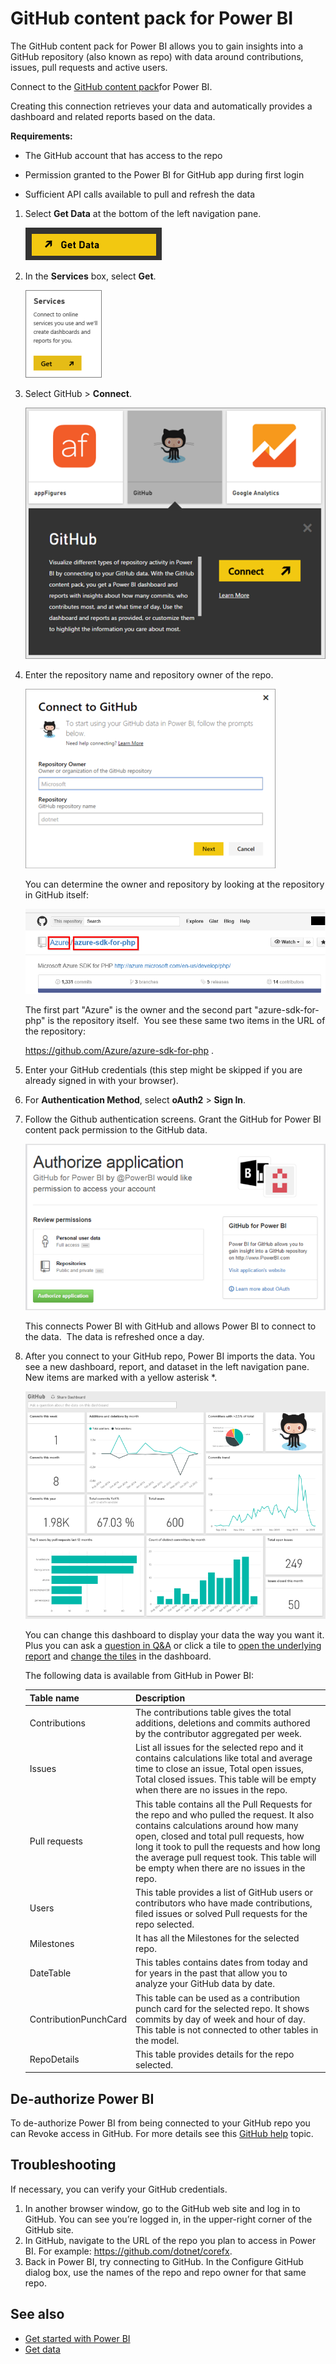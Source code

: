 <properties 
   pageTitle="GitHub content pack for Power BI"
   description="GitHub content pack for Power BI"
   services="powerbi" 
   documentationCenter="" 
   authors="mgblythe" 
   manager="mblythe" 
   editor=""
   tags=""/>
 
<tags
   ms.service="powerbi"
   ms.devlang="NA"
   ms.topic="article"
   ms.tgt_pltfrm="NA"
   ms.workload="powerbi"
   ms.date="09/28/2015"
   ms.author="lukaszp"/>
# GitHub content pack for Power BI

The GitHub content pack for Power BI allows you to gain insights into a GitHub repository (also known as repo) with data around contributions, issues, pull requests and active users.

Connect to the [GitHub content pack](https://app.powerbi.com/getdata/services/github)for Power BI.

Creating this connection retrieves your data and automatically provides a dashboard and related reports based on the data.

**Requirements:**

-   The GitHub account that has access to the repo

-   Permission granted to the Power BI for GitHub app during first login

-    Sufficient API calls available to pull and refresh the data﻿
 

1.  Select **Get Data** at the bottom of the left navigation pane.

	![](media/powerbi-content-pack-github/PBI_GetData.png) 

2.  In the **Services** box, select **Get**.

    ![](media/powerbi-content-pack-github/PBI_GetServices.png) 

3.  Select GitHub \> **Connect**. 

    ![](media/powerbi-content-pack-github/PB_GithubConnect.png)

4.  Enter the repository name and repository owner of the repo.

    ![](media/powerbi-content-pack-github/PBI_Github1.png)

    You can determine the owner and repository by looking at the repository in GitHub itself:

    ![](media/powerbi-content-pack-github/Github_OwnerRepo.png)

    The first part "Azure" is the owner and the second part "azure-sdk-for-php" is the repository itself.  You see these same two items in the URL of the repository:

    <https://github.com/Azure/azure-sdk-for-php> .

5.  Enter your GitHub credentials (this step might be skipped if you are already signed in with your browser). 

6.  For **Authentication Method**, select **oAuth2** \> **Sign In**. 

7.  Follow the Github authentication screens. Grant the GitHub for Power BI content pack permission to the GitHub data.

    ![](media/powerbi-content-pack-github/Github_Authorize.png)

    This connects Power BI with GitHub and allows Power BI to connect to the data.  The data is refreshed once a day.

8.  After you connect to your GitHub repo, Power BI imports the data. You see a new dashboard, report, and dataset in the left navigation pane. New items are marked with a yellow asterisk \*.

    ![](media/powerbi-content-pack-github/PBI_GithubDash.png)
	
	You can change this dashboard to display your data the way you want it. Plus you can ask a [question in Q&A](powerbi-service-q-and-a.md) or click a tile to [open the underlying report](powerbi-service-dashboard-tiles.md) and [change the tiles](powerbi-service-edit-a-tile-in-a-dashboard.md) in the dashboard. 
	 
	The following data is available from GitHub in Power BI:     
	
	|Table name|Description|
	|---|---|
	|Contributions|The contributions table gives the total additions, deletions and commits authored by the contributor aggregated per week.|
	|Issues|List all issues for the selected repo and it contains calculations like total and average time to close an issue, Total open issues,  Total closed issues. This table will be empty when there are no issues in the repo.|
	|Pull requests|This table contains all the Pull Requests for the repo and who pulled the request. It also contains calculations around how many open, closed and total pull requests, how long it took to pull the requests and how long the average pull request took. This table will be empty when there are no issues in the repo.|
	|Users|This table provides a list of GitHub users or contributors who have made contributions, filed issues or solved Pull requests for the repo selected.|
	|Milestones|It has all the Milestones for the selected repo.|
	|DateTable|This tables contains dates from today and for years in the past that allow you to analyze your GitHub data by date.|
	|ContributionPunchCard|This table can be used as a contribution punch card for the selected repo. It shows commits by day of week and hour of day. This table is not connected to other tables in the model.|
	|RepoDetails|This table provides details for the repo selected.|

## De-authorize Power BI
To de-authorize Power BI from being connected to your GitHub repo you can Revoke access in GitHub. For more details see this [GitHub help](https://help.github.com/articles/keeping-your-ssh-keys-and-application-access-tokens-safe/#reviewing-your-authorized-applications-oauth) topic.

## Troubleshooting
If necessary, you can verify your GitHub credentials.
1. In another browser window, go to the GitHub web site and log in to GitHub. You can see you’re logged in, in the upper-right corner of the GitHub site.  
2. In GitHub, navigate to the URL of the repo you plan to access in Power BI. For example: https://github.com/dotnet/corefx.
3. Back in Power BI, try connecting to GitHub. In the Configure GitHub dialog box, use the names of the repo and repo owner for that same repo.

## See also
- [Get started with Power BI](powerbi-service-get-started.md)
- [Get data](powerbi-service-get-data.md)

